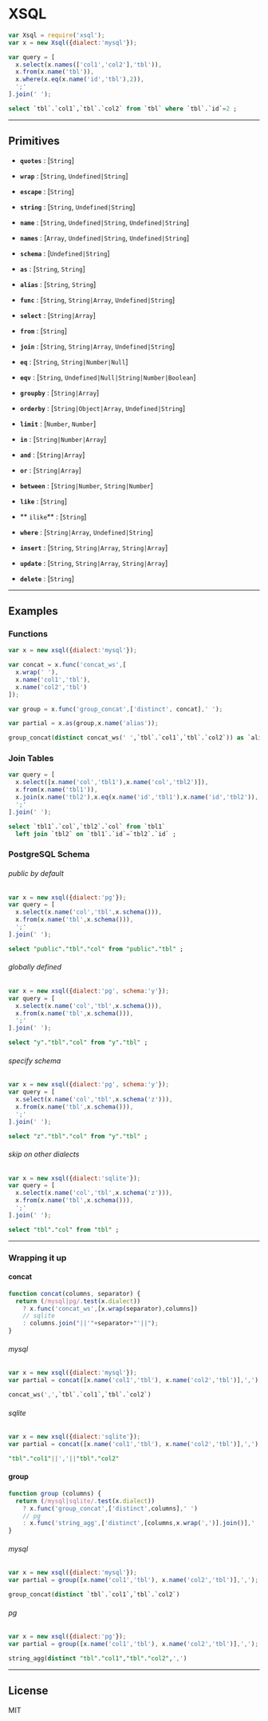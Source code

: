 
# XSQL

```js
var Xsql = require('xsql');
var x = new Xsql({dialect:'mysql'});
```

```js
var query = [
  x.select(x.names(['col1','col2'],'tbl')),
  x.from(x.name('tbl')),
  x.where(x.eq(x.name('id','tbl'),2)),
  ';'
].join(' ');
```

```sql
select `tbl`.`col1`,`tbl`.`col2` from `tbl` where `tbl`.`id`=2 ;
```


---


## Primitives

- **`quotes`**     : [`String`]
- **`wrap`**       : [`String`, `Undefined|String`]
- **`escape`**     : [`String`]
- **`string`**     : [`String`, `Undefined|String`]


- **`name`**       : [`String`, `Undefined|String`, `Undefined|String`]
- **`names`**      : [`Array`, `Undefined|String`, `Undefined|String`]
- **`schema`**     : [`Undefined|String`]
- **`as`**         : [`String`, `String`]
- **`alias`**      : [`String`, `String`]
- **`func`**       : [`String`, `String|Array`, `Undefined|String`]
- **`select`**     : [`String|Array`]
- **`from`**       : [`String`]
- **`join`**       : [`String`, `String|Array`, `Undefined|String`]
- **`eq`**         : [`String`, `String|Number|Null`]
- **`eqv`**        : [`String`, `Undefined|Null|String|Number|Boolean`]
- **`groupby`**    : [`String|Array`]
- **`orderby`**    : [`String|Object|Array`, `Undefined|String`]
- **`limit`**      : [`Number`, `Number`]
- **`in`**         : [`String|Number|Array`]
- **`and`**        : [`String|Array`]
- **`or`**         : [`String|Array`]
- **`between`**    : [`String|Number`, `String|Number`]
- **`like`**       : [`String`]
- ** `ilike`**     : [`String`]
- **`where`**      : [`String|Array`, `Undefined|String`]
- **`insert`**     : [`String`, `String|Array`, `String|Array`]
- **`update`**     : [`String`, `String|Array`, `String|Array`]
- **`delete`**     : [`String`]


---


## Examples

### Functions

```js
var x = new xsql({dialect:'mysql'});

var concat = x.func('concat_ws',[
  x.wrap(' '),
  x.name('col1','tbl'),
  x.name('col2','tbl')
]);

var group = x.func('group_concat',['distinct', concat],' ');

var partial = x.as(group,x.name('alias'));
```

```sql
group_concat(distinct concat_ws(' ',`tbl`.`col1`,`tbl`.`col2`)) as `alias`
```

### Join Tables

```js
var query = [
  x.select([x.name('col','tbl1'),x.name('col','tbl2')]),
  x.from(x.name('tbl1')),
  x.join(x.name('tbl2'),x.eq(x.name('id','tbl1'),x.name('id','tbl2')),'left'),
  ';'
].join(' ');
```

```sql
select `tbl1`.`col`,`tbl2`.`col` from `tbl1`
  left join `tbl2` on `tbl1`.`id`=`tbl2`.`id` ;
```

### PostgreSQL Schema

###### public by default
```js
var x = new xsql({dialect:'pg'});
var query = [
  x.select(x.name('col','tbl',x.schema())),
  x.from(x.name('tbl',x.schema())),
  ';'
].join(' ');
```

```sql
select "public"."tbl"."col" from "public"."tbl" ;
```

###### globally defined

```js
var x = new xsql({dialect:'pg', schema:'y'});
var query = [
  x.select(x.name('col','tbl',x.schema())),
  x.from(x.name('tbl',x.schema())),
  ';'
].join(' ');
```

```sql
select "y"."tbl"."col" from "y"."tbl" ;
```

###### specify schema

```js
var x = new xsql({dialect:'pg', schema:'y'});
var query = [
  x.select(x.name('col','tbl',x.schema('z'))),
  x.from(x.name('tbl',x.schema())),
  ';'
].join(' ');
```

```sql
select "z"."tbl"."col" from "y"."tbl" ;
```

###### skip on other dialects

```js
var x = new xsql({dialect:'sqlite'});
var query = [
  x.select(x.name('col','tbl',x.schema('z'))),
  x.from(x.name('tbl',x.schema())),
  ';'
].join(' ');
```

```sql
select "tbl"."col" from "tbl" ;
```


---


### Wrapping it up

#### concat
```js
function concat(columns, separator) {
  return (/mysql|pg/.test(x.dialect))
    ? x.func('concat_ws',[x.wrap(separator),columns])
    // sqlite
    : columns.join("||'"+separator+"'||");
}
```
###### mysql
```js
var x = new xsql({dialect:'mysql'});
var partial = concat([x.name('col1','tbl'), x.name('col2','tbl')],',');
```
```sql
concat_ws(',',`tbl`.`col1`,`tbl`.`col2`)
```
###### sqlite
```js
var x = new xsql({dialect:'sqlite'});
var partial = concat([x.name('col1','tbl'), x.name('col2','tbl')],',');
```
```sql
"tbl"."col1"||','||"tbl"."col2"
```

#### group
```js
function group (columns) {
  return (/mysql|sqlite/.test(x.dialect))
    ? x.func('group_concat',['distinct',columns],' ')
    // pg
    : x.func('string_agg',['distinct',[columns,x.wrap(',')].join()],' ')
}
```
###### mysql
```js
var x = new xsql({dialect:'mysql'});
var partial = group([x.name('col1','tbl'), x.name('col2','tbl')],',');
```
```sql
group_concat(distinct `tbl`.`col1`,`tbl`.`col2`)
```
###### pg
```js
var x = new xsql({dialect:'pg'});
var partial = group([x.name('col1','tbl'), x.name('col2','tbl')],',');
```
```sql
string_agg(distinct "tbl"."col1","tbl"."col2",',')
```


---

## License

MIT
